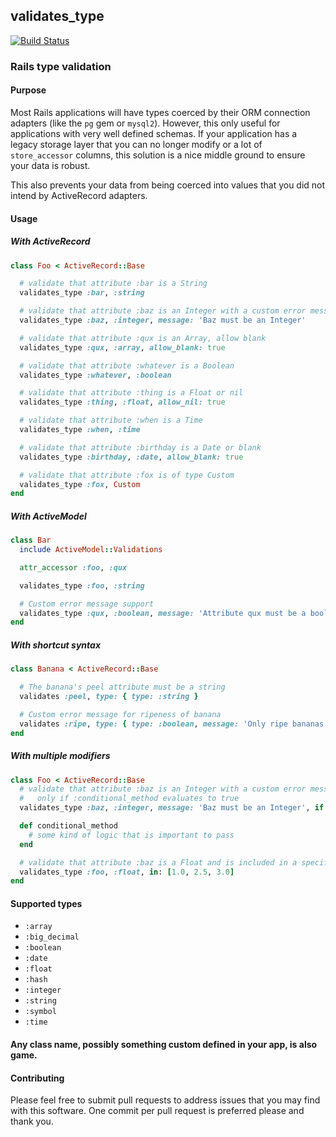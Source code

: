 ## validates_type

[![Build Status](https://travis-ci.org/yez/validates_type.svg?branch=master)](https://travis-ci.org/yez/validates_type)

### Rails type validation

#### Purpose

Most Rails applications will have types coerced by their ORM connection adapters (like the `pg` gem or `mysql2`). However, this only useful for applications with very well defined schemas. If your application has a legacy storage layer that you can no longer modify or a lot of `store_accessor` columns, this solution is a nice middle ground to ensure your data is robust.

This also prevents your data from being coerced into values that you did not intend by ActiveRecord adapters.

#### Usage

##### With ActiveRecord

```ruby
class Foo < ActiveRecord::Base

  # validate that attribute :bar is a String
  validates_type :bar, :string

  # validate that attribute :baz is an Integer with a custom error message
  validates_type :baz, :integer, message: 'Baz must be an Integer'

  # validate that attribute :qux is an Array, allow blank
  validates_type :qux, :array, allow_blank: true

  # validate that attribute :whatever is a Boolean
  validates_type :whatever, :boolean

  # validate that attribute :thing is a Float or nil
  validates_type :thing, :float, allow_nil: true

  # validate that attribute :when is a Time
  validates_type :when, :time

  # validate that attribute :birthday is a Date or blank
  validates_type :birthday, :date, allow_blank: true

  # validate that attribute :fox is of type Custom
  validates_type :fox, Custom
end
```

##### With ActiveModel

```ruby
class Bar
  include ActiveModel::Validations

  attr_accessor :foo, :qux

  validates_type :foo, :string

  # Custom error message support
  validates_type :qux, :boolean, message: 'Attribute qux must be a boolean!'
end
```

##### With shortcut syntax

```ruby
class Banana < ActiveRecord::Base

  # The banana's peel attribute must be a string
  validates :peel, type: { type: :string }

  # Custom error message for ripeness of banana
  validates :ripe, type: { type: :boolean, message: 'Only ripe bananas allowed' }
end
```

##### With multiple modifiers

```ruby
class Foo < ActiveRecord::Base
  # validate that attribute :baz is an Integer with a custom error message
  #   only if :conditional_method evaluates to true
  validates_type :baz, :integer, message: 'Baz must be an Integer', if: :conditional_method

  def conditional_method
    # some kind of logic that is important to pass
  end

  # validate that attribute :baz is a Float and is included in a specific array
  validates_type :foo, :float, in: [1.0, 2.5, 3.0]
end
```

#### Supported types

- `:array`
- `:big_decimal`
- `:boolean`
- `:date`
- `:float`
- `:hash`
- `:integer`
- `:string`
- `:symbol`
- `:time`

#### Any class name, possibly something custom defined in your app, is also game.

#### Contributing

Please feel free to submit pull requests to address issues that you may find with this software. One commit per pull request is preferred please and thank you.
